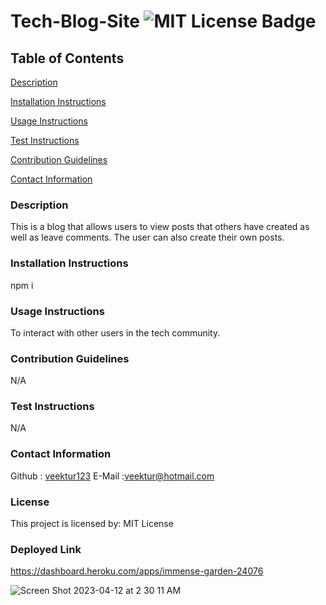 # Tech-Blog-Site ![MIT License Badge](https://img.shields.io/badge/License-MIT-green.svg)

## Table of Contents
[Description](#description)

[Installation Instructions](#installation-instructions)

[Usage Instructions](#usage-instructions)

[Test Instructions](#test-instructions)

[Contribution Guidelines](#contribution-guidelines)

[Contact Information](#contact-information)




### Description
This is a blog that allows users to view posts that others have created as well as leave comments. The user can also create their own posts.

### Installation Instructions
npm i

### Usage Instructions
To interact with other users in the tech community.

### Contribution Guidelines
N/A

### Test Instructions
N/A

### Contact Information
Github : [veektur123](https://github.com/veektur123/)
E-Mail :veektur@hotmail.com

### License
This project is licensed by: MIT License

### Deployed Link 
https://dashboard.heroku.com/apps/immense-garden-24076

![Screen Shot 2023-04-12 at 2 30 11 AM](https://user-images.githubusercontent.com/114003376/231316979-64232a02-3751-495b-b958-8c0d0daa8c7a.png)
